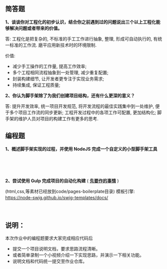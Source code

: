 ## 简答题

**1、谈谈你对工程化的初步认识，结合你之前遇到过的问题说出三个以上工程化能够解决问题或者带来的价值。**

答: 工程化是把复杂的, 不标准的手工工作进行抽象, 整理, 形成可自动执行的, 有统一标准的工作流. 磨平应用新技术时的环境限制.

价值:

- 减少手工操作的工作量, 提高工作效率;
- 多个工程相同流程抽象到一处管理, 减少重复配置;
- 封装构建细节, 让开发者更专注于实现业务需求;
- 持续集成, 保证工程质量;

**2、你认为脚手架除了为我们创建项目结构，还有什么更深的意义？**

答: 提升开发效率, 统一项目开发规范, 将开发流程的最佳实践集中到一处维护, 便于多个项目工作流的同步更新; 工程开发过程中的各项工作可配置, 更加结构化; 脚手架的维护人员对项目的构建工作有更多的思考.

## 编程题

**1、概述脚手架实现的过程，并使用 NodeJS 完成一个自定义的小型脚手架工具**

　

　

**2、尝试使用 Gulp 完成项目的自动化构建**  ( **[先要作的事情](https://gitee.com/lagoufed/fed-e-questions/blob/master/part2/%E4%B8%8B%E8%BD%BD%E5%8C%85%E6%98%AF%E5%87%BA%E9%94%99%E7%9A%84%E8%A7%A3%E5%86%B3%E6%96%B9%E5%BC%8F.md)** )

(html,css,等素材已经放到code/pages-boilerplate目录)
模板引擎: https://node-swig.github.io/swig-templates/docs/
　

　

## 说明：

本次作业中的编程题要求大家完成相应代码后

- 提交一个项目说明文档，要求思路流程清晰。
- 或者简单录制一个小视频介绍一下实现思路，并演示一下相关功能。
- 说明文档和代码统一提交至作业仓库。
